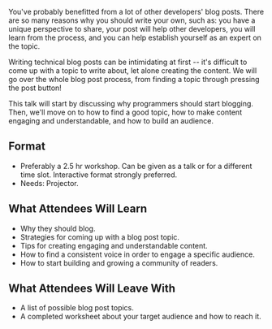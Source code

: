 You've probably benefitted from a lot of other developers' blog posts. There are so many reasons why you should write your own, such as: you have a unique perspective to share, your post will help other developers, you will learn from the process, and you can help establish yourself as an expert on the topic.

Writing technical blog posts can be intimidating at first -- it's difficult to come up with a topic to write about, let alone creating the content. We will go over the whole blog post process, from finding a topic through pressing the post button!

This talk will start by discussing why programmers should start blogging. Then, we'll move on to how to find a good topic, how to make content engaging and understandable, and how to build an audience.

## Format

- Preferably a 2.5 hr workshop. Can be given as a talk or for a different time slot. Interactive format strongly preferred.
- Needs: Projector.

## What Attendees Will Learn

* Why they should blog.
* Strategies for coming up with a blog post topic.
* Tips for creating engaging and understandable content.
* How to find a consistent voice in order to engage a specific audience.
* How to start building and growing a community of readers.

## What Attendees Will Leave With

* A list of possible blog post topics.
* A completed worksheet about your target audience and how to reach it.

